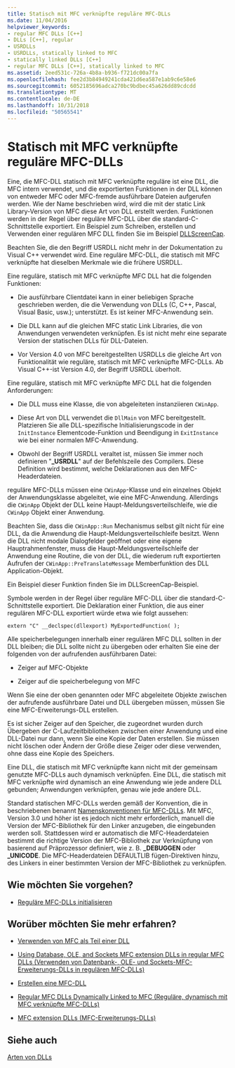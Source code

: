 ```yaml
---
title: Statisch mit MFC verknüpfte reguläre MFC-DLLs
ms.date: 11/04/2016
helpviewer_keywords:
- regular MFC DLLs [C++]
- DLLs [C++], regular
- USRDLLs
- USRDLLs, statically linked to MFC
- statically linked DLLs [C++]
- regular MFC DLLs [C++], statically linked to MFC
ms.assetid: 2eed531c-726a-4b8a-b936-f721dc00a7fa
ms.openlocfilehash: fee2d3b84949241cda421d6ea587e1ab9c6e58e6
ms.sourcegitcommit: 6052185696adca270bc9bdbec45a626dd89cdcdd
ms.translationtype: MT
ms.contentlocale: de-DE
ms.lasthandoff: 10/31/2018
ms.locfileid: "50565541"
---
```

# <a name="regular-mfc-dlls-statically-linked-to-mfc"></a>Statisch mit MFC verknüpfte reguläre MFC-DLLs

Eine, die MFC-DLL statisch mit MFC verknüpfte reguläre ist eine DLL, die MFC intern verwendet, und die exportierten Funktionen in der DLL können von entweder MFC oder MFC-fremde ausführbare Dateien aufgerufen werden. Wie der Name beschrieben wird, wird die mit der static Link Library-Version von MFC diese Art von DLL erstellt werden. Funktionen werden in der Regel über reguläre MFC-DLL über die standard-C-Schnittstelle exportiert. Ein Beispiel zum Schreiben, erstellen und Verwenden einer regulären MFC DLL finden Sie im Beispiel [DLLScreenCap](https://github.com/Microsoft/VCSamples/tree/master/VC2010Samples/MFC/advanced/DllScreenCap).

Beachten Sie, die den Begriff USRDLL nicht mehr in der Dokumentation zu Visual C++ verwendet wird. Eine reguläre MFC-DLL, die statisch mit MFC verknüpfte hat dieselben Merkmale wie die frühere USRDLL.

Eine reguläre, statisch mit MFC verknüpfte MFC DLL hat die folgenden Funktionen:

- Die ausführbare Clientdatei kann in einer beliebigen Sprache geschrieben werden, die die Verwendung von DLLs (C, C++, Pascal, Visual Basic, usw.); unterstützt. Es ist keiner MFC-Anwendung sein.

- Die DLL kann auf die gleichen MFC static Link Libraries, die von Anwendungen verwendeten verknüpfen. Es ist nicht mehr eine separate Version der statischen DLLs für DLL-Dateien.

- Vor Version 4.0 von MFC bereitgestellten USRDLLs die gleiche Art von Funktionalität wie reguläre, statisch mit MFC verknüpfte MFC-DLLs. Ab Visual C++-ist Version 4.0, der Begriff USRDLL überholt.

Eine reguläre, statisch mit MFC verknüpfte MFC DLL hat die folgenden Anforderungen:

- Die DLL muss eine Klasse, die von abgeleiteten instanziieren `CWinApp`.

- Diese Art von DLL verwendet die `DllMain` von MFC bereitgestellt. Platzieren Sie alle DLL-spezifische Initialisierungscode in der `InitInstance` Elementcode-Funktion und Beendigung in `ExitInstance` wie bei einer normalen MFC-Anwendung.

- Obwohl der Begriff USRDLL veraltet ist, müssen Sie immer noch definieren "**_USRDLL**" auf der Befehlszeile des Compilers. Diese Definition wird bestimmt, welche Deklarationen aus den MFC-Headerdateien.

reguläre MFC-DLLs müssen eine `CWinApp`-Klasse und ein einzelnes Objekt der Anwendungsklasse abgeleitet, wie eine MFC-Anwendung. Allerdings die `CWinApp` Objekt der DLL keine Haupt-Meldungsverteilschleife, wie die `CWinApp` Objekt einer Anwendung.

Beachten Sie, dass die `CWinApp::Run` Mechanismus selbst gilt nicht für eine DLL, da die Anwendung die Haupt-Meldungsverteilschleife besitzt. Wenn die DLL nicht modale Dialogfelder geöffnet oder eine eigene Hauptrahmenfenster, muss die Haupt-Meldungsverteilschleife der Anwendung eine Routine, die von der DLL, die wiederum ruft exportierten Aufrufen der `CWinApp::PreTranslateMessage` Memberfunktion des DLL Application-Objekt.

Ein Beispiel dieser Funktion finden Sie im DLLScreenCap-Beispiel.

Symbole werden in der Regel über reguläre MFC-DLL über die standard-C-Schnittstelle exportiert. Die Deklaration einer Funktion, die aus einer regulären MFC-DLL exportiert würde etwa wie folgt aussehen:

```
extern "C" __declspec(dllexport) MyExportedFunction( );
```

Alle speicherbelegungen innerhalb einer regulären MFC DLL sollten in der DLL bleiben; die DLL sollte nicht zu übergeben oder erhalten Sie eine der folgenden von der aufrufenden ausführbaren Datei:

- Zeiger auf MFC-Objekte

- Zeiger auf die speicherbelegung von MFC

Wenn Sie eine der oben genannten oder MFC abgeleitete Objekte zwischen der aufrufende ausführbare Datei und DLL übergeben müssen, müssen Sie eine MFC-Erweiterungs-DLL erstellen.

Es ist sicher Zeiger auf den Speicher, die zugeordnet wurden durch Übergeben der C-Laufzeitbibliotheken zwischen einer Anwendung und eine DLL-Datei nur dann, wenn Sie eine Kopie der Daten erstellen. Sie müssen nicht löschen oder Ändern der Größe diese Zeiger oder diese verwenden, ohne dass eine Kopie des Speichers.

Eine DLL, die statisch mit MFC verknüpfte kann nicht mit der gemeinsam genutzte MFC-DLLs auch dynamisch verknüpfen. Eine DLL, die statisch mit MFC verknüpfte wird dynamisch an eine Anwendung wie jede andere DLL gebunden; Anwendungen verknüpfen, genau wie jede andere DLL.

Standard statischen MFC-DLLs werden gemäß der Konvention, die in beschriebenen benannt [Namenskonventionen für MFC-DLLs](../mfc/mfc-library-versions.md#mfc-static-library-naming-conventions). Mit MFC, Version 3.0 und höher ist es jedoch nicht mehr erforderlich, manuell die Version der MFC-Bibliothek für den Linker anzugeben, die eingebunden werden soll. Stattdessen wird er automatisch die MFC-Headerdateien bestimmt die richtige Version der MFC-Bibliothek zur Verknüpfung von basierend auf Präprozessor definiert, wie z. B.  **\_DEBUGGEN** oder **_UNICODE**. Die MFC-Headerdateien DEFAULTLIB fügen-Direktiven hinzu, des Linkers in einer bestimmten Version der MFC-Bibliothek zu verknüpfen.

## <a name="what-do-you-want-to-do"></a>Wie möchten Sie vorgehen?

- [Reguläre MFC-DLLs initialisieren](../build/run-time-library-behavior.md#initializing-regular-dlls)

## <a name="what-do-you-want-to-know-more-about"></a>Worüber möchten Sie mehr erfahren?

- [Verwenden von MFC als Teil einer DLL](../mfc/tn011-using-mfc-as-part-of-a-dll.md)

- [Using Database, OLE, and Sockets MFC extension DLLs in regular MFC DLLs (Verwenden von Datenbank-, OLE- und Sockets-MFC-Erweiterungs-DLLs in regulären MFC-DLLs)](../build/using-database-ole-and-sockets-extension-dlls-in-regular-dlls.md)

- [Erstellen eine MFC-DLL](../mfc/reference/mfc-dll-wizard.md)

- [Regular MFC DLLs Dynamically Linked to MFC (Reguläre, dynamisch mit MFC verknüpfte MFC-DLLs)](../build/regular-dlls-dynamically-linked-to-mfc.md)

- [MFC extension DLLs (MFC-Erweiterungs-DLLs)](../build/extension-dlls-overview.md)

## <a name="see-also"></a>Siehe auch

[Arten von DLLs](../build/kinds-of-dlls.md)